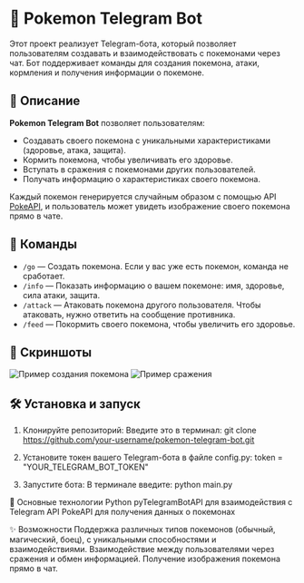 # 🐾 Pokemon Telegram Bot

Этот проект реализует Telegram-бота, который позволяет пользователям создавать и взаимодействовать с покемонами через чат. Бот поддерживает команды для создания покемона, атаки, кормления и получения информации о покемоне.

## 📜 Описание

**Pokemon Telegram Bot** позволяет пользователям:
- Создавать своего покемона с уникальными характеристиками (здоровье, атака, защита).
- Кормить покемона, чтобы увеличивать его здоровье.
- Вступать в сражения с покемонами других пользователей.
- Получать информацию о характеристиках своего покемона.

Каждый покемон генерируется случайным образом с помощью API [PokeAPI](https://pokeapi.co/), и пользователь может увидеть изображение своего покемона прямо в чате.

## 🚀 Команды

- `/go` — Создать покемона. Если у вас уже есть покемон, команда не сработает.
- `/info` — Показать информацию о вашем покемоне: имя, здоровье, сила атаки, защита.
- `/attack` — Атаковать покемона другого пользователя. Чтобы атаковать, нужно ответить на сообщение противника.
- `/feed` — Покормить своего покемона, чтобы увеличить его здоровье.

## 📸 Скриншоты

![Пример создания покемона](https://user-images.githubusercontent.com/https://ibb.co/g7KtqrX)
![Пример сражения](https://user-images.githubusercontent.com/https://ibb.co/CHWCW33)

## 🛠️ Установка и запуск

1. Клонируйте репозиторий:
   Введите это в терминал:
   git clone https://github.com/your-username/pokemon-telegram-bot.git


2. Установите токен вашего Telegram-бота в файле config.py:
    token = "YOUR_TELEGRAM_BOT_TOKEN"


3. Запустите бота:
    В терминале введите:
        python main.py



🦾 Основные технологии
Python
pyTelegramBotAPI для взаимодействия с Telegram API
PokeAPI для получения данных о покемонах


✨ Возможности
Поддержка различных типов покемонов (обычный, магический, боец), с уникальными способностями и взаимодействиями.
Взаимодействие между пользователями через сражения и обмен информацией.
Получение изображения покемона прямо в чат.
